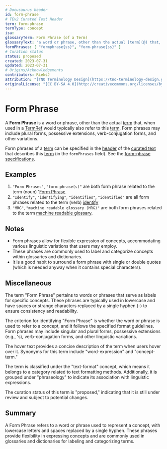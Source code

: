 ```yaml
---
# Docusaurus header
id: form-phrase
# TEv2 Curated Text Header
term: form-phrase
termType: concept
isa:
glossaryTerm: Form Phrase (of a Term)
glossaryText: "a word or phrase, other than the actual [term](@) that, when used in a [TermRef](@) would typically also refer to this [term](@). Form phrases may include plural forms, possessive extensions, verb-conjugation forms, and other variations."
formPhrases: [ "formphrase{ss}", "form-phrase{ss}" ]
# Curation status
status: proposed
created: 2023-07-31
updated: 2023-07-31
# Origins/Acknowledgements
contributors: RieksJ
attribution: "[TNO Terminology Design](https://tno-terminology-design.github.io/tev2-specifications/docs)"
originalLicense: "[CC BY-SA 4.0](http://creativecommons.org/licenses/by-sa/4.0/?ref=chooser-v1)"
---
```


# Form Phrase

A **Form Phrase** is a word or phrase, other than the actual [term](@) that, when used in a [TermRef](@) would typically also refer to this [term](@). Form phrases may include plural forms, possessive extensions, verb-conjugation forms, and other variations.

Form phrases of a [term](@) can be specified in the [header](@) of the [curated text](@) that describes this [term](@) (in the `formPhrases` field). See the [form-phrase specifications](/docs/spec-syntax/form-phrase-syntax).

## Examples

1. `"Form Phrases"`, `"form phrase(s)"` are both form phrase related to the term (noun) '[Form Phrase](@).
2. `"Identify"`, `"identifying"`, `"identifies"`, `"identified"` are all form phrases related to the term (verb) [identify](@)
3. `"MRG"`, `"machine readable glossary (MRG)"` are both form phrases related to the term [machine readable glossary](@).

## Notes

- Form phrases allow for flexible expression of concepts, accommodating various linguistic variations that users may employ.
- These phrases are commonly used to label and categorize concepts within glossaries and dictionaries.
- It is a good habit to surround a form phrase with single or double quotes (which is needed anyway when it contains special characters).

## Miscellaneous

The term "Form Phrase" pertains to words or phrases that serve as labels for specific concepts. These phrases are typically used in lowercase and have spaces or strange characters replaced by a single hyphen (-) to ensure consistency and readability.

The criterion for identifying "Form Phrase" is whether the word or phrase is used to refer to a concept, and it follows the specified format guidelines. Form phrases may include singular and plural forms, possessive extensions (e.g., 's), verb-conjugation forms, and other linguistic variations.

The hover text provides a concise description of the term when users hover over it. Synonyms for this term include "word-expression" and "concept-term."

The term is classified under the "text-format" concept, which means it belongs to a category related to text formatting methods. Additionally, it is grouped under "phraseology" to indicate its association with linguistic expressions.

The curation status of this term is "proposed," indicating that it is still under review and subject to potential changes.

## Summary

A Form Phrase refers to a word or phrase used to represent a concept, with lowercase letters and spaces replaced by a single hyphen. These phrases provide flexibility in expressing concepts and are commonly used in glossaries and dictionaries for labeling and categorizing terms.
